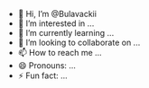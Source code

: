 - 👋 Hi, I’m @Bulavackii
- 👀 I’m interested in ...
- 🌱 I’m currently learning ...
- 💞️ I’m looking to collaborate on ...
- 📫 How to reach me ...
- 😄 Pronouns: ...
- ⚡ Fun fact: ...

<!---
Bulavackii/Bulavackii is a ✨ special ✨ repository because its `README.md` (this file) appears on your GitHub profile.
You can click the Preview link to take a look at your changes.
--->

